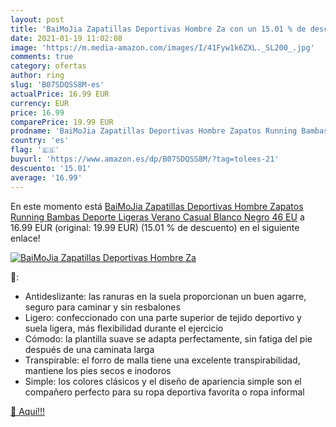 ```yaml
---
layout: post
title: 'BaiMoJia Zapatillas Deportivas Hombre Za con un 15.01 % de descuento'
date: 2021-01-19 11:02:08
image: 'https://m.media-amazon.com/images/I/41Fyw1k6ZXL._SL200_.jpg'
comments: true
category: ofertas
author: ring
slug: 'B07SDQSS8M-es'
actualPrice: 16.99 EUR
currency: EUR
price: 16.99
comparePrice: 19.99 EUR
prodname: 'BaiMoJia Zapatillas Deportivas Hombre Zapatos Running Bambas Deporte Ligeras Verano Casual Blanco Negro 46 EU'
country: 'es'
flag: '🇪🇸'
buyurl: 'https://www.amazon.es/dp/B07SDQSS8M/?tag=tolees-21'
descuento: '15.01'
average: '16.99'
---
```


En este momento está [BaiMoJia Zapatillas Deportivas Hombre Zapatos Running Bambas Deporte Ligeras Verano Casual Blanco Negro 46 EU](https://www.amazon.es/dp/B07SDQSS8M/?tag=tolees-21) a 16.99 EUR (original: 19.99 EUR) (15.01 %  de descuento) en el siguiente enlace!

[![BaiMoJia Zapatillas Deportivas Hombre Za](https://m.media-amazon.com/images/I/41Fyw1k6ZXL._SL200_.jpg)](https://www.amazon.es/dp/B07SDQSS8M/?tag=tolees-21)

🔎:

- Antideslizante: las ranuras en la suela proporcionan un buen agarre, seguro para caminar y sin resbalones
- Ligero: confeccionado con una parte superior de tejido deportivo y suela ligera, más flexibilidad durante el ejercicio
- Cómodo: la plantilla suave se adapta perfectamente, sin fatiga del pie después de una caminata larga
- Transpirable: el forro de malla tiene una excelente transpirabilidad, mantiene los pies secos e inodoros
- Simple: los colores clásicos y el diseño de apariencia simple son el compañero perfecto para su ropa deportiva favorita o ropa informal

[🛒 Aquí!!!](https://www.amazon.es/dp/B07SDQSS8M/?tag=tolees-21)
